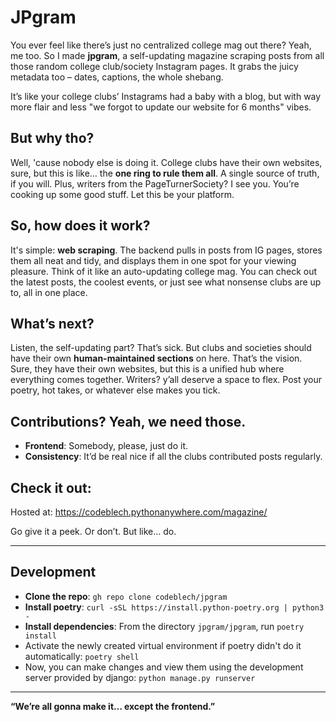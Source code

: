 # JPgram

You ever feel like there’s just no centralized college mag out there? Yeah, me too. So I made **jpgram**, a self-updating magazine scraping posts from all those random college club/society Instagram pages. It grabs the juicy metadata too – dates, captions, the whole shebang.

It’s like your college clubs’ Instagrams had a baby with a blog, but with way more flair and less "we forgot to update our website for 6 months" vibes.

## But why tho?

Well, 'cause nobody else is doing it. College clubs have their own websites, sure, but this is like… the **one ring to rule them all**. A single source of truth, if you will. Plus, writers from the PageTurnerSociety? I see you. You’re cooking up some good stuff. Let this be your platform.

## So, how does it work?

It's simple: **web scraping**. The backend pulls in posts from IG pages, stores them all neat and tidy, and displays them in one spot for your viewing pleasure. Think of it like an auto-updating college mag. You can check out the latest posts, the coolest events, or just see what nonsense clubs are up to, all in one place.

## What’s next?

Listen, the self-updating part? That’s sick. But clubs and societies should have their own **human-maintained sections** on here. That’s the vision. Sure, they have their own websites, but this is a unified hub where everything comes together. Writers? y’all deserve a space to flex. Post your poetry, hot takes, or whatever else makes you tick.

## Contributions? Yeah, we need those.

- **Frontend**: Somebody, please, just do it.
- **Consistency**: It’d be real nice if all the clubs contributed posts regularly.

## Check it out:

Hosted at: https://codeblech.pythonanywhere.com/magazine/

Go give it a peek. Or don’t. But like… do.

---
## Development
- **Clone the repo**: `gh repo clone codeblech/jpgram`
- **Install poetry**: `curl -sSL https://install.python-poetry.org | python3 -`
- **Install dependencies**: From the directory `jpgram/jpgram`, run `poetry install`
- Activate the newly created virtual environment if poetry didn't do it automatically: `poetry shell`
- Now, you can make changes and view them using the development server provided by django: `python manage.py runserver`

---
**“We’re all gonna make it… except the frontend.”**
